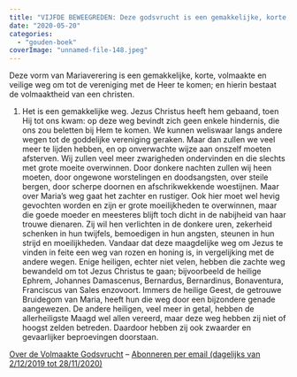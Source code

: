 ```yaml
---
title: "VIJFDE BEWEEGREDEN: Deze godsvrucht is een gemakkelijke, korte, volmaakte en zekere weg om te geraken tot de vereeniging met Onzen Heer, waarin de volmaaktheid van den Christen bestaat"
date: "2020-05-20"
categories: 
  - "gouden-boek"
coverImage: "unnamed-file-148.jpeg"
---
```


Deze vorm van Mariaverering is een gemakkelijke, korte, volmaakte en veilige weg om tot de vereniging met de Heer te komen; en hierin bestaat de volmaaktheid van een christen.

1) Het is een gemakkelijke weg. Jezus Christus heeft hem gebaand, toen Hij tot ons kwam: op deze weg bevindt zich geen enkele hindernis, die ons zou beletten bij Hem te komen. We kunnen weliswaar langs andere wegen tot de goddelijke vereniging geraken. Maar dan zullen we veel meer te lijden hebben, en op onverwachte wijze aan onszelf moeten afsterven. Wij zullen veel meer zwarigheden ondervinden en die slechts met grote moeite overwinnen. Door donkere nachten zullen wij heen moeten, door ongewone worstelingen en doodsangsten, over steile bergen, door scherpe doornen en afschrikwekkende woestijnen. Maar over Maria’s weg gaat het zachter en rustiger. Ook hier moet wel hevig gevochten worden en zijn er grote moeilijkheden te overwinnen, maar die goede moeder en meesteres blijft toch dicht in de nabijheid van haar trouwe dienaren. Zij wil hen verlichten in de donkere uren, zekerheid schenken in hun twijfels, bemoedigen in hun angsten, steunen in hun strijd en moeilijkheden. Vandaar dat deze maagdelijke weg om Jezus te vinden in feite een weg van rozen en honing is, in vergelijking met de andere wegen. Enige heiligen, echter niet velen, hebben die zachte weg bewandeld om tot Jezus Christus te gaan; bijvoorbeeld de heilige Ephrem, Johannes Damascenus, Bernardus, Bernardinus, Bonaventura, Franciscus van Sales enzovoort. Immers de heilige Geest, de getrouwe Bruidegom van Maria, heeft hun die weg door een bijzondere genade aangewezen. De andere heiligen, veel meer in getal, hebben de allerheiligste Maagd wel allen vereerd, maar deze weg hebben zij niet of hoogst zelden betreden. Daardoor hebben zij ook zwaarder en gevaarlijker beproevingen doorstaan.

[Over de Volmaakte Godsvrucht](/blog/een-jaar-lang-volmaakte-godsvrucht/) – [Abonneren per email (dagelijks van 2/12/2019 tot 28/11/2020)](http://eepurl.com/9RKvX)

